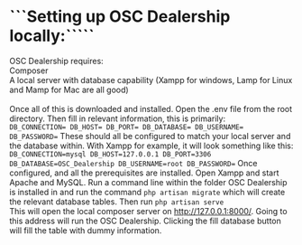 # ```Setting up OSC Dealership locally:`````
OSC Dealership requires:<br>
Composer<br>
A local server with database capability (Xampp for windows, Lamp for Linux and Mamp for Mac are all good)<br></br>
Once all of this is downloaded and installed. Open the .env file from the root directory. Then fill in relevant information, 
this is primarily: <br>
`DB_CONNECTION=
DB_HOST=
DB_PORT=
DB_DATABASE=
DB_USERNAME=
DB_PASSWORD=`
These should all be configured to match your local server and the database within. With Xampp for example,
it will look something like this: <br>
`DB_CONNECTION=mysql
DB_HOST=127.0.0.1
DB_PORT=3306
DB_DATABASE=OSC_Dealership
DB_USERNAME=root
DB_PASSWORD=`
Once configured, and all the prerequisites are installed. Open Xampp and start Apache and MySQL.
Run a command line within the folder OSC Dealership is installed in and run the command `php artisan migrate`
which will create the relevant database tables. Then run `php artisan serve`<br>
This will open the local composer server on http://127.0.0.1:8000/. Going to this address will run the
OSC Dealership. Clicking the fill database button will fill the table with dummy information.
